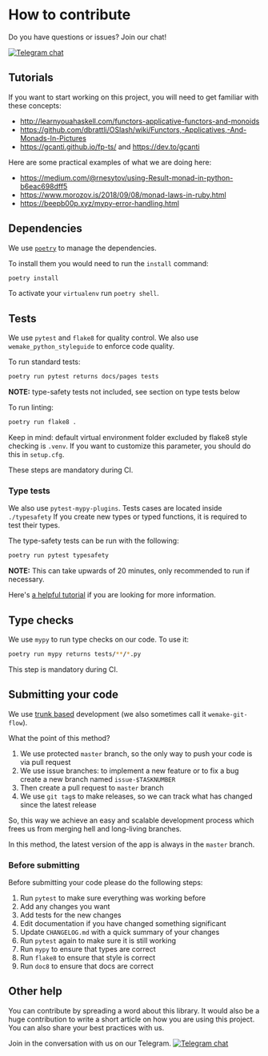 # How to contribute

Do you have questions or issues? Join our chat!

[![Telegram chat](https://img.shields.io/badge/chat-join-blue?logo=telegram)](https://t.me/drypython)

## Tutorials

If you want to start working on this project,
you will need to get familiar with these concepts:

- http://learnyouahaskell.com/functors-applicative-functors-and-monoids
- https://github.com/dbrattli/OSlash/wiki/Functors,-Applicatives,-And-Monads-In-Pictures
- https://gcanti.github.io/fp-ts/ and https://dev.to/gcanti

Here are some practical examples of what we are doing here:

- https://medium.com/@rnesytov/using-Result-monad-in-python-b6eac698dff5
- https://www.morozov.is/2018/09/08/monad-laws-in-ruby.html
- https://beepb00p.xyz/mypy-error-handling.html


## Dependencies

We use [`poetry`](https://github.com/python-poetry/poetry) to manage the dependencies.

To install them you would need to run the `install` command:

```bash
poetry install
```

To activate your `virtualenv` run `poetry shell`.


## Tests

We use `pytest` and `flake8` for quality control.
We also use `wemake_python_styleguide` to enforce code quality.

To run standard tests:

```bash
poetry run pytest returns docs/pages tests
```

**NOTE:** type-safety tests not included, see section on type tests below

To run linting:

```bash
poetry run flake8 .
```
Keep in mind: default virtual environment folder excluded by flake8 style checking is `.venv`.
If you want to customize this parameter, you should do this in `setup.cfg`.

These steps are mandatory during CI.

### Type tests

We also use `pytest-mypy-plugins`. Tests cases are located inside `./typesafety`
If you create new types or typed functions, it is required to test their types.

The type-safety tests can be run with the following:

```bash
poetry run pytest typesafety
```

**NOTE:** This can take upwards of 20 minutes, only recommended to run if necessary.

Here's [a helpful tutorial](https://sobolevn.me/2019/08/testing-mypy-types) if you are looking
for more information.


## Type checks

We use `mypy` to run type checks on our code.
To use it:

```bash
poetry run mypy returns tests/**/*.py
```

This step is mandatory during CI.


## Submitting your code

We use [trunk based](https://trunkbaseddevelopment.com/)
development (we also sometimes call it `wemake-git-flow`).

What the point of this method?

1. We use protected `master` branch,
   so the only way to push your code is via pull request
2. We use issue branches: to implement a new feature or to fix a bug
   create a new branch named `issue-$TASKNUMBER`
3. Then create a pull request to `master` branch
4. We use `git tag`s to make releases, so we can track what has changed
   since the latest release

So, this way we achieve an easy and scalable development process
which frees us from merging hell and long-living branches.

In this method, the latest version of the app is always in the `master` branch.

### Before submitting

Before submitting your code please do the following steps:

1. Run `pytest` to make sure everything was working before
2. Add any changes you want
3. Add tests for the new changes
4. Edit documentation if you have changed something significant
5. Update `CHANGELOG.md` with a quick summary of your changes
6. Run `pytest` again to make sure it is still working
7. Run `mypy` to ensure that types are correct
8. Run `flake8` to ensure that style is correct
9. Run `doc8` to ensure that docs are correct


## Other help

You can contribute by spreading a word about this library.
It would also be a huge contribution to write
a short article on how you are using this project.
You can also share your best practices with us.

Join in the conversation with us on our Telegram.
[![Telegram chat](https://img.shields.io/badge/chat-join-blue?logo=telegram)](https://t.me/drypython)
